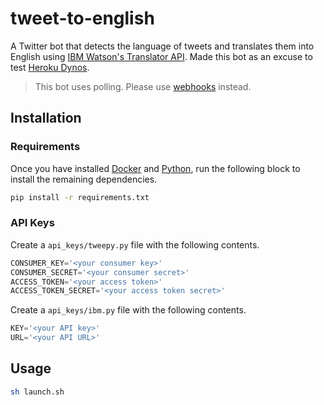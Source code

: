 # tweet-to-english

A Twitter bot that detects the language of tweets and translates them into English using [IBM Watson's Translator API](https://cloud.ibm.com/catalog/services/language-translator). Made this bot as an excuse to test [Heroku Dynos](https://www.heroku.com/dynos).

> This bot uses polling. Please use [webhooks](https://en.wikipedia.org/wiki/Webhook) instead.

## Installation

### Requirements

Once you have installed [Docker](https://docs.docker.com/get-docker/) and [Python](https://www.python.org/downloads/), run the following block to install the remaining dependencies.

```bash
pip install -r requirements.txt
```

### API Keys

Create a `api_keys/tweepy.py` file with the following contents.

```python
CONSUMER_KEY='<your consumer key>'
CONSUMER_SECRET='<your consumer secret>'
ACCESS_TOKEN='<your access token>'
ACCESS_TOKEN_SECRET='<your access token secret>'
```

Create a `api_keys/ibm.py` file with the following contents.

```python
KEY='<your API key>'
URL='<your API URL>'
```

## Usage

```bash
sh launch.sh
```

